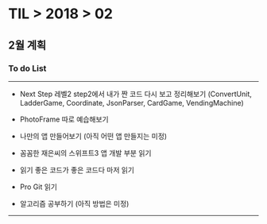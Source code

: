 # TIL > 2018 > 02

## 2월 계획


### To do List

---

- Next Step 레벨2 step2에서 내가 짠 코드 다시 보고 정리해보기
(ConvertUnit, LadderGame, Coordinate, JsonParser, CardGame, VendingMachine)

- PhotoFrame 따로 예습해보기

- 나만의 앱 만들어보기 (아직 어떤 앱 만들지는 미정)

- 꼼꼼한 재은씨의 스위프트3 앱 개발 부분 읽기

- 읽기 좋은 코드가 좋은 코드다 마저 읽기

- Pro Git 읽기

- 알고리즘 공부하기 (아직 방법은 미정)

---
